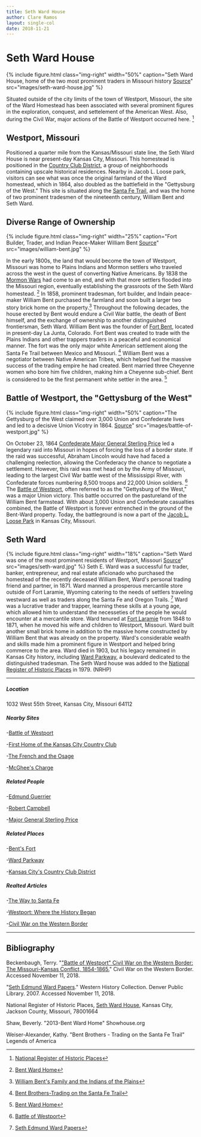 ```yaml
---
title: Seth Ward House
author: Clare Ramos
layout: single-col
date: 2018-11-21
---
```


# Seth Ward House

{% include figure.html
  class="img-right"
  width="50%"
  caption="Seth Ward House, home of the two most prominent traders in Missouri history [Source](http://hyperblogal.blogspot.com/2013/05/bent-ward-home-kansas-city-treasure.html)"
  src="images/seth-ward-house.jpg"
%}

Situated outside of the city limits of the town of Westport, Missouri, the site of the Ward Homestead has been associated with several prominent figures in the exploration, conquest, and settelement of the American West. Also, during the Civil War, major actions of the Battle of Westport occurred here. [^National Register of Historic Places]



## Westport, Missouri
Positioned a quarter mile from the Kansas/Missouri state line, the Seth Ward House is near present-day Kansas City, Missouri. This homestead is positioned in the [Country Club District](https://en.wikipedia.org/wiki/Country_Club_District), a group of neighborhoods containing upscale historical residences. Nearby in Jacob L. Loose park, visitors can see what was once the original farmland of the Ward homestead, which in 1864, also doubled as the battlefield in the "Gettysburg of the West." This site is situated along the [Santa Fe Trail](https://www.legendsofamerica.com/santa-fe-trail/), and was the home of two prominent tradesmen of the nineteenth century, William Bent and Seth Ward.


## Diverse Range of Ownership 
{% include figure.html
  class="img-right"
  width="25%"
  caption="Fort Builder, Trader, and Indian Peace-Maker William Bent [Source](https://www.legendsofamerica.com/bent-brothers/)"
  src="images/william-bent.jpg"
%}

In the early 1800s, the land that would become the town of Westport, Missouri was home to Plains Indians and Mormon settlers who traveled across the west in the quest of converting Native Americans. By 1838 the [Mormon Wars](https://en.wikipedia.org/wiki/1838_Mormon_War) had come to an end, and with that more settlers flooded into the Missouri region, eventually establishing the grassroots of the Seth Ward homestead. [^Shaw]  In 1858, prominent tradesman, fort builder, and Indain peace-maker William Bent purchased the farmland and soon built a larger two story brick home on the property.[^Lubers] Throughout the following decades, the house erected by Bent would endure a Civil War battle, the death of Bent himself, and the exchange of ownership to another distinguished frontiersman, Seth Ward.  William Bent was the founder of [Fort Bent](https://www.legendsofamerica.com/co-bentsfort/), located in present-day La Junta, Colorado. Fort Bent was created to trade with the Plains Indians and other trappers traders in a peaceful and economical manner. The fort was the only major white American settlement along the Santa Fe Trail between Mexico and Missouri. [^Weiser-Alexander] William Bent was a negotiator between Native American Tribes, which helped fuel the massive success of the trading empire he had created. Bent married three Cheyenne women who bore him five children, making him a Cheyenne sub-chief. Bent is considered to be the first permanent white settler in the area. [^Shaw]






## Battle of Westport, the "Gettysburg of the West"
{% include figure.html
  class="img-right"
  width="50%"
  caption="The Gettysburg of the West claimed over 3,000 Union and Confederate lives and led to a decisive Union Vicotry in 1864. [Source](http://www.historynet.com/but-for-a-horse.htm)"
  src="images/battle-of-westport.jpg"
%}

On October 23, 1864 [Confederate Major General Sterling Price](https://en.wikipedia.org/wiki/Sterling_Price) led a legendary raid into Missouri in hopes of forcing the loss of a border state. If the raid was successful, Abraham Lincoln would have had faced a challenging reelection, allowing the Confederacy the chance to negotiate a settlement. However, this raid was met head on by the Army of Missouri, leading to the largest Civil War battle west of the Mississippi River, with Confederate forces numbering 8,500 troops and 22,000 Union soldiers. [^Beckenbaugh] The [Battle of Westport](https://en.wikipedia.org/wiki/Battle_of_Westport), often referred to as the "Gettysburg of the West," was a major Union victory. This battle occurred on the pastureland of the William Bent farmstead. With about 3,000 Union and Confederate casualties combined, the Battle of Westport is forever entrenched in the ground of the Bent-Ward property. Today, the battleground is now a part of the [Jacob L. Loose Park](https://en.wikipedia.org/wiki/Loose_Park) in Kansas City, Missouri.








## Seth Ward 
{% include figure.html
  class="img-right"
  width="18%"
  caption="Seth Ward was one of the most prominent residents of Westport, Missouri [Source](https://www.geni.com/people/Seth-Edmund-Ward/6000000000943820263)"
  src="images/seth-ward.jpg"
%}
Seth E. Ward was a successful fur trader, banker, entrepreneur, and real estate aficionado who purchased the homestead of the recently deceased William Bent, Ward's personal trading friend and partner, in 1871. Ward manned a prosperous mercantile store outside of Fort Laramie, Wyoming catering to the needs of settlers traveling westward as well as traders along the Santa Fe and Oregon Trails. [^Denver-Public-Library] Ward was a lucrative trader and trapper, learning these skills at a young age, which allowed him to understand the necesseties of the people he would encounter at a mercantile store. Ward tenured at [Fort Laramie](https://en.wikipedia.org/wiki/Fort_Laramie_National_Historic_Site) from 1848 to 1871, when he moved his wife and children to Westport, Missouri. Ward built another small brick home in addition to the massive home constructed by William Bent that was already on the property. Ward's considerable wealth and skills made him a prominent figure in Westport and helped bring commerce to the area. Ward died in 1903, but his legacy remained in Kansas City history, including [Ward Parkway](https://en.wikipedia.org/wiki/Ward_Parkway), a boulevard dedicated to the distinguished tradesman. The Seth Ward house was added to the [National Register of Historic Places](https://dnr.mo.gov/shpo/nps-nr/78001664.pdf) in 1979. (NRHP)

***

##### Location
1032 West 55th Street, Kansas City, Missouri 64112

##### Nearby Sites
-[Battle of Westport](https://www.hmdb.org/Marker.asp?Marker=28114) 

-[First Home of the Kansas City Country Club](https://www.hmdb.org/Marker.asp?Marker=88252)

-[The French and the Osage](https://www.hmdb.org/Marker.asp?Marker=86416)

-[McGhee's Charge](https://www.hmdb.org/Marker.asp?Marker=29658)

##### Related People
-[Edmund Guerrier](https://en.wikipedia.org/wiki/Edmund_Guerrier)

-[Robert Campbell](https://en.wikipedia.org/wiki/Robert_Campbell_(frontiersman))

-[Major General Sterling Price](https://en.wikipedia.org/wiki/Sterling_Price)


##### Related Places
-[Bent's Fort](https://en.wikipedia.org/wiki/Bent%27s_Old_Fort_National_Historic_Site)

-[Ward Parkway](https://en.wikipedia.org/wiki/Ward_Parkway)

-[Kansas City's Country Club District](https://en.wikipedia.org/wiki/Country_Club_District)


##### Realted Articles
-[The Way to Santa Fe](http://www.kchistory.org/week-kansas-city-history/way-santa-fe)

-[Westport: Where the History Began](http://www.experiencekc.com/westport.html)

-[Civil War on the Western Border](http://www.civilwaronthewesternborder.org/encyclopedia/battle-westport)

***

## Bibliography

Beckenbaugh, Terry. "["Battle of Westport" Civil War on the Western Border: The Missouri-Kansas Conflict, 1854-1865.](http://www.civilwaronthewesternborder.org/encyclopedia/battle-westport)" Civil War on the Western Border. Accessed November 11, 2018.

"[Seth Edmund Ward Papers](http://eadsrv.denverlibrary.org/sdx/pl/doc-tdm.xsp?id=WH1067_d0e33&fmt=text&base=fa)." Western History Collection. Denver Public Library. 2007. Accessed November 11, 2018.

National Register of Historic Places, [Seth Ward House](https://dnr.mo.gov/shpo/nps-nr/78001664.pdf), Kansas City, Jackson County, Missouri, 78001664

Shaw, Beverly. "2013-Bent Ward Home" Showhouse.org 

Weiser-Alexander, Kathy. "Bent Brothers - Trading on the Santa Fe Trail" Legends of America 

[^Beckenbaugh]: [Battle of Westport](http://www.civilwaronthewesternborder.org/encyclopedia/battle-westport)
[^Denver-Public-Library]: [Seth Edmund Ward Papers](http://eadsrv.denverlibrary.org/sdx/pl/doc-tdm.xsp?id=WH1067_d0e33&fmt=text&base=fa)
[^Shaw]: [Bent Ward Home](http://www.showhouse.org/previousshowhouses/2013-showhouse/)
[^Weiser-Alexander]: [Bent Brothers-Trading on the Santa Fe Trail](https://www.legendsofamerica.com/bent-brothers/)
[^Lubers]: [William Bent's Family and the Indians of the Plains](https://files.zotero.net/19958922333/Lubers%20-%20William%20Bent%27s%20Family%20and%20the%20Indians%20of%20the%20Plain.pdf)
[^National Register of Historic Places]: [National Register of Historic Places](https://dnr.mo.gov/shpo/nps-nr/78001664.pdf)
